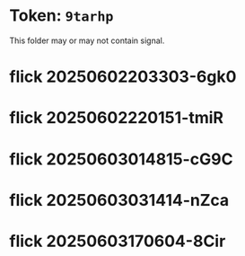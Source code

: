 # Token: `9tarhp`

This folder may or may not contain signal.
# flick 20250602203303-6gk0
# flick 20250602220151-tmiR
# flick 20250603014815-cG9C
# flick 20250603031414-nZca
# flick 20250603170604-8Cir

